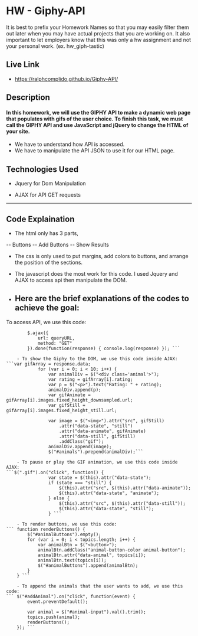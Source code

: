 # HW - Giphy-API
It is best to prefix your Homework Names so that you may easily filter them out later when you may have actual projects that you are working on. It also important to let employers know that this was only a hw assignment and not your personal work. (ex. hw_giph-tastic)



## Live Link
 - https://ralphcomplido.github.io/Giphy-API/


## Description
#### In this homework, we will use the GIPHY API to make a dynamic web page that populates with gifs of  the user choice. To finish this task, we must call the GIPHY API and use JavaScript and jQuery to change the HTML of your site. 



- We have to understand how API is accessed.
- We have to manipulate the API JSON to use it for our HTML page.

## Technologies Used


- Jquery for Dom Manipulation

- AJAX for API GET requests


-------------

## Code Explaination


- The html only has 3 parts,

-- Buttons
-- Add Buttons
-- Show Results

- The css is only used to put margins, add colors to buttons, and arrange the position of the sections.

- The javascript does the most work for this code. I used Jquery and AJAX to access api then manipulate the DOM.


- Here are the brief explanations of the codes to achieve the goal:
	-
To access API, we use this code:
``` var queryURL = "https://api.giphy.com/v1/gifs/search?api_key=UM935ggzdYI5h9BsnSpl4Utwp0UV5kkm&q=" + animal + "&limit=25&offset=0&rating=G&lang=en";
        $.ajax({
            url: queryURL,
            method: "GET"
        }).done(function(response) { console.log(response) }); ```

	- To show the Giphy to the DOM, we use this code inside AJAX:
```var gifArray = response.data;
            for (var i = 0; i < 10; i++) {
                var animalDiv = $("<div class='animal'>");
                var rating = gifArray[i].rating;
                var p = $("<p>").text("Rating: " + rating);
                animalDiv.append(p);
                var gifAnimate = gifArray[i].images.fixed_height_downsampled.url;
                var gifStill = gifArray[i].images.fixed_height_still.url;

                var image = $("<img>").attr("src", gifStill)
                    .attr("data-state", "still")
                    .attr("data-animate", gifAnimate)
                    .attr("data-still", gifStill)
                    .addClass("gif");
                animalDiv.append(image);
                $("#animals").prepend(animalDiv);```

	- To pause or play the GIF animation, we use this code inside AJAX:
```$(".gif").on("click", function() {
                var state = $(this).attr("data-state");
                if (state === "still") {
                    $(this).attr("src", $(this).attr("data-animate"));
                    $(this).attr("data-state", "animate");
                } else {
                    $(this).attr("src", $(this).attr("data-still"));
                    $(this).attr("data-state", "still");
                } ```

	- To render buttons, we use this code:
``` function renderButtons() {
        $("#animalButtons").empty();
        for (var i = 0; i < topics.length; i++) {
            var animalBtn = $("<button>");
            animalBtn.addClass("animal-button-color animal-button");
            animalBtn.attr("data-animal", topics[i]);
            animalBtn.text(topics[i]);
            $("#animalButtons").append(animalBtn);
        }
    } ```

	- To append the animals that the user wants to add, we use this code:
``` $("#addAnimal").on("click", function(event) {
        event.preventDefault();

        var animal = $("#animal-input").val().trim();
        topics.push(animal);
        renderButtons();
    }); ```